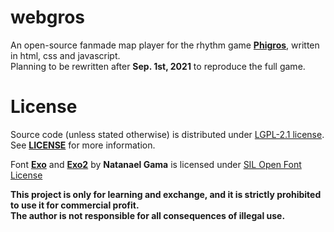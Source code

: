 # webgros
An open-source fanmade map player for the rhythm game [**Phigros**](https://pigeon-games.com/phigros), written in html, css and javascript.  
Planning to be rewritten after **Sep. 1st, 2021** to reproduce the full game.  
  
# License

Source code (unless stated otherwise) is distributed under [LGPL-2.1 license](https://www.gnu.org/licenses/old-licenses/lgpl-2.1.en.html). See [**LICENSE**](LICENSE) for more information.  
  
Font [**Exo**](https://www.ndiscover.com/exo-1-0/) and [**Exo2**](https://www.ndiscover.com/exo-2-0/) by **Natanael Gama** is licensed under [SIL Open Font License](http://scripts.sil.org/OFL)  
  
**This project is only for learning and exchange, and it is strictly prohibited to use it for commercial profit.  
The author is not responsible for all consequences of illegal use.**
